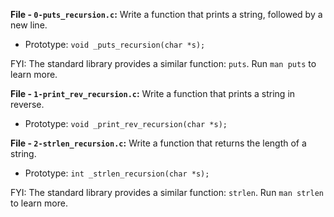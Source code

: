 **File - `0-puts_recursion.c`:** Write a function that prints a string, followed by a new line.

-   Prototype:  `void _puts_recursion(char *s);`

FYI: The standard library provides a similar function:  `puts`. Run  `man puts`  to learn more.

**File - `1-print_rev_recursion.c`:** Write a function that prints a string in reverse.

-   Prototype:  `void _print_rev_recursion(char *s);`

**File - `2-strlen_recursion.c`:** Write a function that returns the length of a string.

-   Prototype:  `int _strlen_recursion(char *s);`

FYI: The standard library provides a similar function:  `strlen`. Run  `man strlen`  to learn more.

